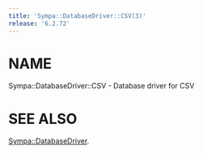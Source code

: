```yaml
---
title: 'Sympa::DatabaseDriver::CSV(3)'
release: '6.2.72'
---
```


# NAME

Sympa::DatabaseDriver::CSV - Database driver for CSV

# SEE ALSO

[Sympa::DatabaseDriver](./Sympa-DatabaseDriver.3.md).
